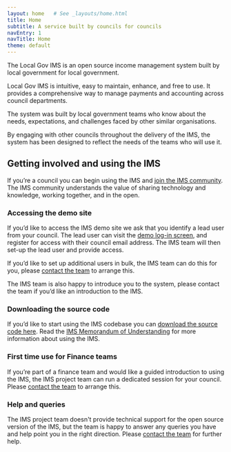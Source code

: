 ```yaml
---
layout: home   # See _layouts/home.html
title: Home
subtitle: A service built by councils for councils
navEntry: 1
navTitle: Home
theme: default
---
```


The Local Gov IMS is an open source income management system built by local government for local government.

Local Gov IMS is intuitive, easy to maintain, enhance, and free to use. It provides a comprehensive way to manage payments and accounting across council departments.

The system was built by local government teams who know about the needs, expectations, and challenges faced by other similar organisations.

By engaging with other councils throughout the delivery of the IMS, the system has been designed to reflect the needs of the teams who will use it. 

## Getting involved and using the IMS 

If you’re a council you can begin using the IMS and [join the IMS community](https://localgovims.slack.com). The IMS community understands the value of sharing technology and knowledge, working together, and in the open.

### Accessing the demo site

If you’d like to access the IMS demo site we ask that you identify a lead user from your council. The lead user can visit the [demo log-in screen](/demo), and register for access with their council email address. The IMS team will then set-up the lead user and provide access. 

If you’d like to set up additional users in bulk, the IMS team can do this for you, please [contact the team](/contact) to arrange this. 

The IMS team is also happy to introduce you to the system, please contact the team if you’d like an introduction to the IMS. 

### Downloading the source code

If you’d like to start using the IMS codebase you can [download the source code here](https://github.com/localgovims). Read the [IMS Memorandum of Understanding](/documentation/#ims-memorandum-of-understanding) for more information about using the IMS.

### First time use for Finance teams

If you’re part of a finance team and would like a guided introduction to using the IMS, the IMS project team can run a dedicated session for your council. Please [contact the team](/contact) to arrange this.  

### Help and queries

The IMS project team doesn't provide technical support for the open source version of the IMS, but the team is happy to answer any queries you have and help point you in the right direction. Please [contact the team](/contacts) for further help.